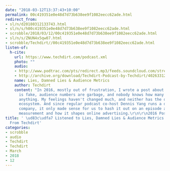 ```yaml
---
date: "2018-03-12T13:37:43+10:00"
permalink: 00c419351e0e48d7d73b638ee9f1082eecc62ade.html
redirect_from:
- sl/n/d20180312133743.html
- sl/n/s/h00c419351e0e48d7d73b638ee9f1082eecc62ade.html
- scrobble/2018/03/12/00c419351e0e48d7d73b638ee9f1082eecc62ade.html
- sl/n/s/ZNUN4x5qw07.html
- scrobble/Techdirt//00c419351e0e48d7d73b638ee9f1082eecc62ade.html
listen-of:
  h-cite:
    url: https://www.techdirt.com/podcast.xml
    photo: ""
    audio:
    - http://www.podtrac.com/pts/redirect.mp3/feeds.soundcloud.com/stream/402633120-techdirt-lies-damned-lies-audience-metrics.mp3
    - http://archive.org/download/Techdirt-Podcast-by-Techdirt/402633120-techdirt-lies-damned-lies-audience-metrics.mp3
    name: Lies, Damned Lies & Audience Metrics
    author: Techdirt
    content: "In 2016, mostly out of frustration, I wrote a post about how traffic
      is fake, audience numbers are garbage, and nobody knows how many people see
      anything. My feelings haven't changed much, and neither has the digital advertising
      ecosystem. And since regular podcast co-host Dennis Yang runs a digital metrics
      company, it only made sense for us to hash it out on an episode all about audience
      measurement and how it shapes online advertising.\r\n\r\n2016 Post: https://tdrt.io/fOt"
title: ' \ud83c\udfa7 Listened to Lies, Damned Lies & Audience Metrics by Techdirt
  From Techdirt'
categories:
- scrobble
- audio
- Techdirt
- Techdirt
- March
- 2018
- 12
---
```

